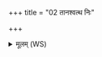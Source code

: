 +++
title = "02 तानश्वत्थ निः"

+++
<details><summary>मूलम् (WS)</summary>

तानश्वत्थ निः शृणीहि शत्रून् वैबाध दोधतः ।  
इन्द्रेण वृत्रघ्ना मेह्यग्निना वरुणेन च ॥ २ ॥
</details>